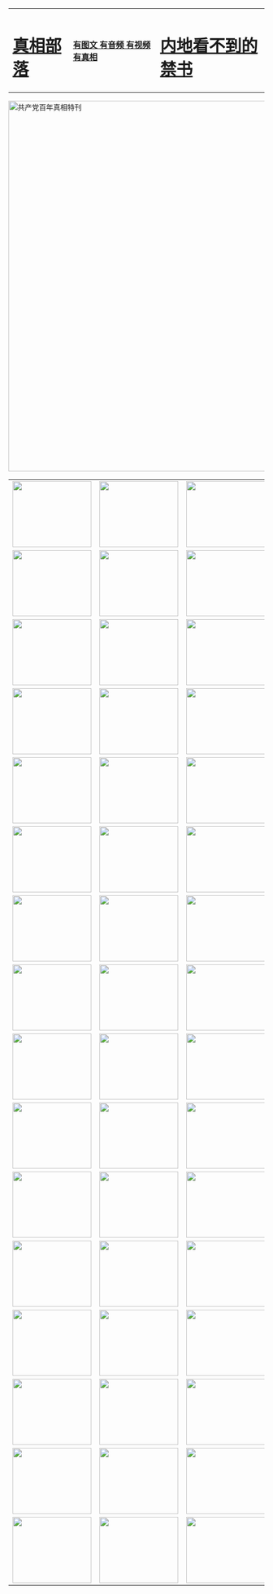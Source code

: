 <table>
<tr>

<td>
	<H1><a href="http://p51.martyluther.com/zx/">真相部落</a></H1>
</td>
<td>
	<H4><a href="http://p51.martyluther.com/zx/">有图文 有音频 有视频 有真相</a></H4>
</td>
<td>
	<H1><a href="http://p51.martyluther.com/book/"> 内地看不到的禁书</a></H1>
</td>
</tr>
</table>

 <div ><a href="http://p51.martyluther.com/zx/bngcd/"><img src="http://p51.martyluther.com/zx/bngcd/gcdbnzx.jpg" width="730"  border="0" alt="共产党百年真相特刊"></a></div>

<table>
<tr>
	<td><a href="http://z14.abigcompany.com/xtr/107/"><img  src ="http://z14.abigcompany.com/pic/2017/02/107.jpg" width="155px" height="130px"></a></td>
	<td><a href="http://z14.abigcompany.com/xtr/829/"><img src ="http://z14.abigcompany.com/pic/2017/02/829.jpg" width="155px" height="130px"></a></td>
	<td><a href="http://z14.abigcompany.com/xtr/69/"><img  src ="http://z14.abigcompany.com/pic/2017/02/69.jpg" width="155px" height="130px"></a></td>
	<td><a href="http://z14.abigcompany.com/xtr/99/"><img  src ="http://z14.abigcompany.com/pic/2017/02/99.jpg" width="155px" height="130px"></a></td>
</tr>
<tr>
	<td><a href="http://z14.abigcompany.com/xtr/40/"><img  src ="http://z14.abigcompany.com/pic/2017/02/40.jpg" width="155px" height="130px"></a></td>
	<td><a href="http://z14.abigcompany.com/xtr/20/"><img  src ="http://z14.abigcompany.com/pic/2017/02/20.jpg" width="155px" height="130px"></a></td>
	<td><a href="http://z14.abigcompany.com/xtr/81/"><img  src ="http://z14.abigcompany.com/pic/2017/02/81.jpg" width="155px" height="130px"></a></td>
	<td><a href="http://z14.abigcompany.com/xtr/2/"><img  src ="http://z14.abigcompany.com/pic/2017/02/2.jpg" width="155px" height="130px"></a></td>
</tr>
<tr>
	<td><a href="http://z14.abigcompany.com/xtr/86/"><img  src ="http://z14.abigcompany.com/pic/2017/02/86.jpg" width="155px" height="130px"></a></td>
	<td><a href="http://z14.abigcompany.com/xtr/109/"><img  src ="http://z14.abigcompany.com/pic/2017/02/109.jpg" width="155px" height="130px"></a></td>
	<td><a href="http://z14.abigcompany.com/xtr/1378/"><img  src ="http://z14.abigcompany.com/pic/2017/02/1378.jpg" width="155px" height="130px"></a></td>
	<td><a href="http://z14.abigcompany.com/xtr/57/"><img  src ="http://z14.abigcompany.com/pic/2017/02/57.jpg" width="155px" height="130px"></a></td>
</tr>
<tr>
	<td><a href="http://z14.abigcompany.com/xtr/1219/"><img  src ="http://z14.abigcompany.com/pic/2017/02/1219.jpg" width="155px" height="130px"></a></td>
	<td><a href="http://z14.abigcompany.com/xtr/1220/"><img  src ="http://z14.abigcompany.com/pic/2017/02/1220.jpg" width="155px" height="130px"></a></td>
	<td><a href="http://z14.abigcompany.com/xtr/1221/"><img  src ="http://z14.abigcompany.com/pic/2017/02/1221.jpg" width="155px" height="130px"></a></td>
	<td><a href="http://z14.abigcompany.com/xtr/51/"><img  src ="http://z14.abigcompany.com/pic/2017/02/51.jpg" width="155px" height="130px"></a></td>
</tr>
<tr>
	<td><a href="http://z14.abigcompany.com/xtr/1055/"><img  src ="http://z14.abigcompany.com/pic/2017/02/1055.jpg" width="155px" height="130px"></a></td>
	<td><a href="http://z14.abigcompany.com/xtr/611/"><img  src ="http://z14.abigcompany.com/pic/2017/02/611.jpg" width="155px" height="130px"></a></td>
	<td><a href="http://z14.abigcompany.com/xtr/1121/"><img  src ="http://z14.abigcompany.com/pic/2017/02/1121.jpg" width="155px" height="130px"></a></td>
	<td><a href="http://z14.abigcompany.com/xtr/610/"><img  src ="http://z14.abigcompany.com/pic/2017/02/610.jpg" width="155px" height="130px"></a></td>
</tr>
<tr>
	<td><a href="http://z14.abigcompany.com/xtr/1128/"><img  src ="http://z14.abigcompany.com/pic/2017/02/1128.jpg" width="155px" height="130px"></a></td>
	<td><a href="http://z14.abigcompany.com/xtr/1395/"><img  src ="http://z14.abigcompany.com/pic/2017/02/1406.jpg" width="155px" height="130px"></a></td>
	<td><a href="http://z14.abigcompany.com/xtr/1407/"><img  src ="http://z14.abigcompany.com/pic/2017/02/1407.jpg" width="155px" height="130px"></a></td>
	<td><a href="http://z14.abigcompany.com/xtr/934/"><img  src ="http://z14.abigcompany.com/pic/2017/02/934.jpg" width="155px" height="130px"></a></td>
</tr>
<tr>
	<td><a href="http://z14.abigcompany.com/xtr/641/"><img  src ="http://z14.abigcompany.com/pic/2017/02/641.jpg" width="155px" height="130px"></a></td>
	<td><a href="http://z14.abigcompany.com/xtr/949/"><img  src ="http://z14.abigcompany.com/pic/2017/02/949.jpg" width="155px" height="130px"></a></td>
	<td><a href="http://z14.abigcompany.com/xtr/112/"><img  src ="http://z14.abigcompany.com/pic/2017/02/112.jpg" width="155px" height="130px"></a></td>
	<td><a href="http://z14.abigcompany.com/xtr/812/"><img  src ="http://z14.abigcompany.com/pic/2017/02/812.jpg" width="155px" height="130px"></a></td>
</tr>
<tr>
	<td><a href="http://z14.abigcompany.com/xtr/103/"><img  src ="http://z14.abigcompany.com/pic/2017/02/103.jpg" width="155px" height="130px"></a></td>
	<td><a href="http://z14.abigcompany.com/xtr/3/"><img  src ="http://z14.abigcompany.com/pic/2017/02/3.jpg" width="155px" height="130px"></a></td>
	<td><A href="http://z14.abigcompany.com/mp4/zx/2015/11/Lkmtt.mp4" target="_blank" title="莲开满天庭"><img  src="http://z14.abigcompany.com/pic/2015/11/Lkmtt3480_jssor.jpg"  width="155px" height="130px"></A></td>
	<td><A href="http://z14.abigcompany.com/mp4/zx/2015/11/2013513.mp4" target="_blank" title="飞旋的法轮"><img  src="http://z14.abigcompany.com/pic/2015/11/falun480_jssor.jpg"  width="155px" height="130px"></A></td>
</tr>
<tr>
	<td><A href="http://z14.abigcompany.com/mp4/zx/2015/11/NYParade.mp4" target="_blank" title="2004年4月10日法轮功纽约大游行"><img  src="http://z14.abigcompany.com/pic/2015/11/nyparade480_jssor.jpg"  width="155px" height="130px"></A></td>
	<td><A href="http://z14.abigcompany.com/mp4/news617/2015/05/WEB_s28093.mp4" target="_blank" title="2015年世界法轮大法日特别报导"><img  src="http://z14.abigcompany.com/pic/2015/11/p6752711a666997037_jssor.jpg"  width="155px" height="130px"></A></td>
	<td><A href="http://z14.abigcompany.com/mp4/news829/2015/11/30211_326650.mp4" target="_blank" title="沧州绑架案连审四天 民众抹泪称审好人"><img  src="http://z14.abigcompany.com/pic/2015/11/changzhou2480_jssor.jpg"  width="155px" height="130px"></A></td>
	<td><A href="http://z14.abigcompany.com/mp4/mhph/2015/10/changzhou.mp4" target="_blank" title="沧州真相--狮城血泪"><img  src="http://z14.abigcompany.com/pic/2015/11/changzhou480_jssor.jpg"  width="155px" height="130px"></A></td>
</tr>
<tr>
	<td><A href="http://z14.abigcompany.com/mp4/mhjd/mhjd_55.mp4" target="_blank" title="正义律师与无罪辩护"><img  src="http://z14.abigcompany.com/pic/2015/11/wzbh480_jssor.jpg"  width="155px" height="130px"></A></td>
	<td><A href="http://z14.abigcompany.com/mp4/zx/2015/11/layerkcs.mp4" target="_blank" title="中国的良心--高智晟律师"><img  src="http://z14.abigcompany.com/pic/2015/11/layerkcs2480_jssor.jpg"  width="155px" height="130px"></A></td>
	<td><A href="http://z14.abigcompany.com/mp4/mhph/2015/10/szxl.mp4" target="_blank" title="神州血泪--北京、大庆、广东、哈尔滨"><img  src="http://z14.abigcompany.com/pic/2015/11/szxl480_jssor.jpg"  width="155px" height="130px"></A></td>
	<td><A href="http://z14.abigcompany.com/mp4/zx/2015/11/TangShanFFXS.mp4" target="_blank" title="真相纪录片：凤凰新生"><img  src="http://z14.abigcompany.com/pic/2015/11/fhxs2480_jssor.jpg"  width="155px" height="130px"></A></td>
</tr>
<tr>
	<td><A href="http://z14.abigcompany.com/mp4/zx/2015/11/jidong.mp4" target="_blank" title="冀东监狱的罪恶"><img  src="http://z14.abigcompany.com/pic/2015/11/jidong480_jssor.jpg"  width="155px" height="130px"></A></td>
	<td><A href="http://z14.abigcompany.com/mp4/mhph/2015/10/tangshan.mp4" target="_blank" title="凤凰血泪"><img  src="http://z14.abigcompany.com/pic/2015/11/tangshan480_jssor.jpg"  width="155px" height="130px"></A>
					</div></td>
	<td>	<A href="http://z14.abigcompany.com/mp4/mhph/2015/10/zfxtzxl.mp4" target="_blank" title="政法系统罪行录--唐山篇"><img  src="http://z14.abigcompany.com/pic/2015/11/zfxtzxl480_jssor.jpg"  width="155px" height="130px"></A></td>
	<td><A href="http://z14.abigcompany.com/mp4/mhph/2015/10/QDBG.mp4" target="_blank" title="青岛悲歌"><img  src="http://z14.abigcompany.com/pic/2015/10/qdbg2480_jssor.jpg"  width="155px" height="130px"></A></td>
</tr>
<tr>
	<td><A href="http://z14.abigcompany.com/mp4/mhph/2015/10/huludao.mp4" target="_blank" title="葫芦岛永恒的见证"><img  src="http://z14.abigcompany.com/pic/2015/10/huludao480_jssor.jpg"  width="155px" height="130px"></A></td>
	<td><A href="http://z14.abigcompany.com/mp4/mhph/2015/10/qbzx.mp4" target="_blank" title="湖畔泉边听真相-济南泉城的传奇"><img  src="http://z14.abigcompany.com/pic/2015/10/hupan480_jssor.jpg"  width="155px" height="130px"></A></td>
	<td><A href="http://z14.abigcompany.com/mp4/mhph/2015/10/baoding_dvd_v2.mp4" target="_blank" title="燕赵悲歌"><img  src="http://z14.abigcompany.com/pic/2015/10/yzbg480_jssor.jpg"  width="155px" height="130px"></A></td>
	<td><A href="http://z14.abigcompany.com/mp4/zx/2015/11/meihuashi_complete_ED2.0.mp4" target="_blank" title="梅花诗完整版"><img  src="http://z14.abigcompany.com/pic/2015/11/mhs480_jssor.jpg"  width="155px" height="130px"></A></td>
</tr>
<tr>
	<td><A href="http://z14.abigcompany.com/mp4/zx/2015/11/fengbei512k.mp4" target="_blank" title="丰碑"><img  src="http://z14.abigcompany.com/pic/2015/11/fongbei480_jssor.jpg"  width="155px" height="130px"></A></td>
	<td><A href="http://z14.abigcompany.com/mp4/zx/2015/11/fytdxComplete.mp4" target="_blank" title="风雨天地行全集"><img  src="http://z14.abigcompany.com/pic/2015/11/fytdxWhite480_jssor.jpg"  width="155px" height="130px"></A></td>
	<td><A href="http://z14.abigcompany.com/mp4/zx/2015/11/JianZheng.mp4" target="_blank" title="见证"><img  src="http://z14.abigcompany.com/pic/2015/11/witness480_jssor.jpg"  width="155px" height="130px"></A></td>
	<td><A href="http://z14.abigcompany.com/mp4/mhph/2015/10/hcym.mp4" target="_blank" title="红朝阴谋"><img  src="http://z14.abigcompany.com/pic/2015/10/hcym480_jssor.jpg"  width="155px" height="130px"></A></td>
</tr>
<tr>
	<td><A href="http://z14.abigcompany.com/mp4/zx/2015/11/zfzxPalV3.mp4" target="_blank" title="是自焚还是骗局"><img  src="http://z14.abigcompany.com/pic/2015/11/zfzx4805_jssor.jpg"  width="155px" height="130px"></A></td>
	<td><A href="http://z14.abigcompany.com/mp4/zx/2015/11/lsdspMsyTd.mp4" target="_blank" title="历史的审判"><img  src="http://z14.abigcompany.com/pic/2015/11/lsdsp480_jssor.jpg"  width="155px" height="130px"></A></td>
	<td><A href="http://z14.abigcompany.com/mp4/news886/2015/11/concat886.mp4" target="_blank" title="一周全球控告江泽民"><img  src="http://z14.abigcompany.com/pic/2015/11/news886480_jssor.jpg"  width="155px" height="130px"></A></td>
	<td><A href="http://z14.abigcompany.com/mp4/news1378/2014/08/CQSD_s0_e4_v2_i0-CQSD_4-video.mp4" target="_blank" title="欧洲的抉择"><img  src="http://z14.abigcompany.com/pic/2015/11/p5143421a564166643-ss_jssor.jpg"  width="155px" height="130px"></A></td>
</tr>
<tr>
	<td><A href="http://z14.abigcompany.com/mp4/zx/2015/11/hk20150720parade.mp4" target="_blank" title="港法轮功反迫害大游行 大陆游客震撼"><img  src="http://z14.abigcompany.com/pic/2015/11/281098-ss_jssor.jpg"  width="155px" height="130px"></A></td>
	<td><A href="http://z14.abigcompany.com/mp4/zx/2015/11/20150720hkParade512k.mp4" target="_blank" title="香港法轮功720游行声援诉江潮"><img  src="http://z14.abigcompany.com/pic/2015/11/2015720parade480_jssor.jpg"  width="155px" height="130px"></A></td>
	<td><A href="http://z14.abigcompany.com/mp4/zx/2015/11/hktdc512.mp4" target="_blank" title="香港退党潮"><img  src="http://z14.abigcompany.com/pic/2015/11/hktdc480_jssor.jpg"  width="155px" height="130px"></A></td>
	<td><A href="http://z14.abigcompany.com/mp4/news413/2015/11/concat413.mp4" target="_blank" title="本月退党精选"><img  src="http://z14.abigcompany.com/pic/2015/11/tuidang480_jssor.jpg"  width="155px" height="130px"></A></td>
</tr>
<tr>
	<td><A href="http://z14.abigcompany.com/mp4/news823/2015/11/TSZG_British_1_QA_A_TSZG-61-1_XinHaoNianZuoZh_P617180.mp4" target="_blank" title="辛灏年：纪念《九评共产党》发表十周年演讲"><img  src="http://z14.abigcompany.com/pic/2015/11/xhn9p10480_jssor.jpg"  width="155px" height="130px"></A></td>
	<td><A href="http://z14.abigcompany.com/mp4/news57/2015/11/JPGCD8.mp4" target="_blank" title="【九评之八】评中国共产党的邪教本质"><img  src="http://z14.abigcompany.com/pic/2015/11/9pkcd8p480_jssor.jpg"  width="155px" height="130px"></A></td>
	<td><A href="http://z14.abigcompany.com/mp4/other/kao.Chih.Sheng_story.mp4"  target="_blank" title="超越恐惧:高智晟的故事"				style="font-size:20px;"><img src="http://z14.abigcompany.com/pic/2016/12/GZS201408070902.jpg"  width="155px" height="130px">
						</A></td>
	<td><A href="http://z14.abigcompany.com/mp4/zx/2016/11/oh10yearsInv.mp4"  target="_blank" title="纪录片《活摘 十年调查》完整版" style="font-size:20px;"><img src="http://z14.abigcompany.com/pic/2016/11/10yearsOHinv.jpg"  width="155px" height="130px">
						</A></td>
</tr>
</table>


